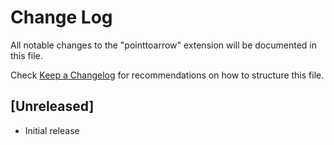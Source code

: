 # Change Log

All notable changes to the "pointtoarrow" extension will be documented in this file.

Check [Keep a Changelog](http://keepachangelog.com/) for recommendations on how to structure this file.

## [Unreleased]

- Initial release